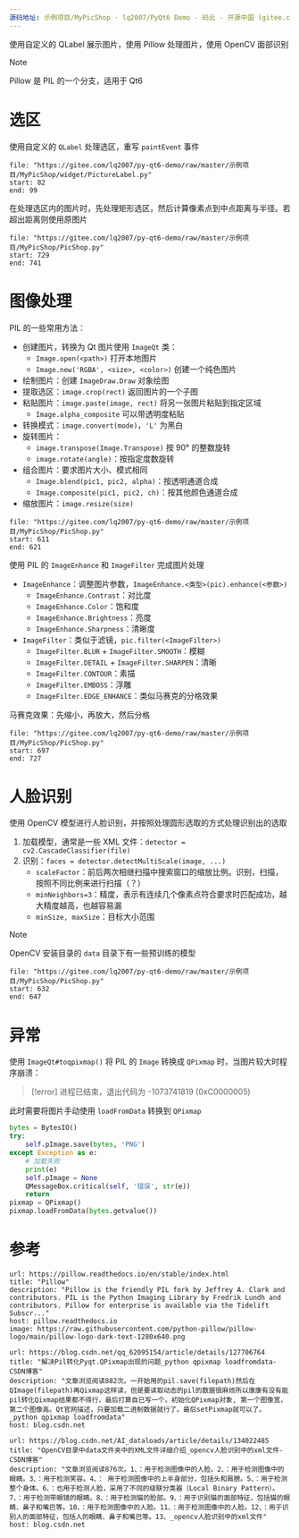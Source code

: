```yaml
---
源码地址: 示例项目/MyPicShop · lq2007/PyQt6 Demo - 码云 - 开源中国 (gitee.com)
---
```

使用自定义的 QLabel 展示图片，使用 Pillow 处理图片，使用 OpenCV 面部识别

> [!note]
> Pillow 是 PIL 的一个分支，适用于 Qt6
# 选区

使用自定义的 `QLabel` 处理选区，重写 `paintEvent` 事件

```reference fold
file: "https://gitee.com/lq2007/py-qt6-demo/raw/master/示例项目/MyPicShop/widget/PictureLabel.py"
start: 82
end: 99
```

在处理选区内的图片时，先处理矩形选区，然后计算像素点到中点距离与半径。若超出距离则使用原图片

```reference fold
file: "https://gitee.com/lq2007/py-qt6-demo/raw/master/示例项目/MyPicShop/PicShop.py"
start: 729
end: 741
```
# 图像处理

PIL 的一些常用方法：
- 创建图片，转换为 Qt 图片使用 `ImageQt` 类：
	- `Image.open(<path>)` 打开本地图片
	- `Image.new('RGBA', <size>, <color>)` 创建一个纯色图片
- 绘制图片：创建 `ImageDraw.Draw` 对象绘图
- 提取选区：`image.crop(rect)` 返回图片的一个子图
- 粘贴图片：`image.paste(image, rect)` 将另一张图片粘贴到指定区域
	- `Image.alpha_composite` 可以带透明度粘贴
- 转换模式：`image.convert(mode)`，`'L'` 为黑白
- 旋转图片：
	- `image.transpose(Image.Transpose)` 按 90° 的整数旋转
	- `image.rotate(angle)`：按指定度数旋转
- 组合图片：要求图片大小、模式相同
	- `Image.blend(pic1, pic2, alpha)`：按透明通道合成
	- `Image.composite(pic1, pic2, ch)`：按其他颜色通道合成
- 缩放图片：`image.resize(size)`

```reference fold
file: "https://gitee.com/lq2007/py-qt6-demo/raw/master/示例项目/MyPicShop/PicShop.py"
start: 611
end: 621
```

使用 PIL 的 `ImageEnhance` 和 `ImageFilter` 完成图片处理

- `ImageEnhance`：调整图片参数，`ImageEnhance.<类型>(pic).enhance(<参数>)`
	- `ImageEnhance.Contrast`：对比度
	- `ImageEnhance.Color`：饱和度
	- `ImageEnhance.Brightness`：亮度
	- `ImageEnhance.Sharpness`：清晰度
- `ImageFilter`：类似于滤镜，`pic.filter(<ImageFilter>)`
	- `ImageFilter.BLUR` + `ImageFilter.SMOOTH`：模糊
	- `ImageFilter.DETAIL` + `ImageFilter.SHARPEN`：清晰
	- `ImageFilter.CONTOUR`：素描
	- `ImageFilter.EMBOSS`：浮雕
	- `ImageFilter.EDGE_ENHANCE`：类似马赛克的分格效果

马赛克效果：先缩小，再放大，然后分格

```reference fold
file: "https://gitee.com/lq2007/py-qt6-demo/raw/master/示例项目/MyPicShop/PicShop.py"
start: 697
end: 727
```
# 人脸识别

使用 OpenCV 模型进行人脸识别，并按照处理圆形选取的方式处理识别出的选取
1. 加载模型，通常是一些 XML 文件：`detector = cv2.CascadeClassifier(file)`
2. 识别：`faces = detector.detectMultiScale(image, ...)`
	- `scaleFactor`：前后两次相继扫描中搜索窗口的缩放比例。识别，扫描，按照不同比例来进行扫描（？）
	- `minNeighbors=3`：精度，表示有连续几个像素点符合要求时匹配成功，越大精度越高，也越容易漏
	- `minSize, maxSize`：目标大小范围

> [!note]
> OpenCV 安装目录的 `data` 目录下有一些预训练的模型
> 

```reference fold
file: "https://gitee.com/lq2007/py-qt6-demo/raw/master/示例项目/MyPicShop/PicShop.py"
start: 632
end: 647
```
# 异常

使用 `ImageQt#toqpixmap()` 将 PIL 的 `Image` 转换成 `QPixmap` 时，当图片较大时程序崩溃：

>[!error]
>进程已结束，退出代码为 -1073741819 (0xC0000005)

此时需要将图片手动使用 `loadFromData` 转换到 `QPixmap`

```python title:"手动转换 Image 到 QPixmap"
bytes = BytesIO()  
try:  
    self.pImage.save(bytes, 'PNG')  
except Exception as e:  
    # 加载失败  
    print(e)  
    self.pImage = None  
    QMessageBox.critical(self, '错误', str(e))  
    return  
pixmap = QPixmap()  
pixmap.loadFromData(bytes.getvalue())
```
# 参考

```cardlink
url: https://pillow.readthedocs.io/en/stable/index.html
title: "Pillow"
description: "Pillow is the friendly PIL fork by Jeffrey A. Clark and contributors. PIL is the Python Imaging Library by Fredrik Lundh and contributors. Pillow for enterprise is available via the Tidelift Subscr..."
host: pillow.readthedocs.io
image: https://raw.githubusercontent.com/python-pillow/pillow-logo/main/pillow-logo-dark-text-1280x640.png
```

```cardlink
url: https://blog.csdn.net/qq_62095154/article/details/127706764
title: "解决Pil转化Pyqt.QPixmap出现的问题_python qpixmap loadfromdata-CSDN博客"
description: "文章浏览阅读882次。一开始用的pil.save(filepath)然后在QImage(filepath)再Qixmap这样读，但是要读取动态的pil的数据很麻烦所以康康有没有能pil转化Qixmap结果都不得行，最后打算自已写一个。初始化QPixmap对象, 第一个图像宽， 第二个图像高。Qt官网描述，只要加载二进制数据就行了。最后setPixmap就可以了。_python qpixmap loadfromdata"
host: blog.csdn.net
```

```cardlink
url: https://blog.csdn.net/AI_dataloads/article/details/134022485
title: "OpenCV目录中data文件夹中的XML文件详细介绍_opencv人脸识别中的xml文件-CSDN博客"
description: "文章浏览阅读876次。1、：用于检测图像中的人脸。2、：用于检测图像中的眼睛。3、：用于检测笑容。4、： 用于检测图像中的上半身部分，包括头和肩膀。5、：用于检测整个身体。6、：也用于检测人脸，采用了不同的级联分类器（Local Binary Pattern）。7、：用于检测带眼镜的眼睛。8、：用于检测猫的脸部。9、：用于识别猫的面部特征，包括猫的眼睛、鼻子和嘴巴等。10、：用于检测图像中的人脸。11、：用于检测图像中的人脸。12、：用于识别人的面部特征，包括人的眼睛、鼻子和嘴巴等。13、_opencv人脸识别中的xml文件"
host: blog.csdn.net
```
